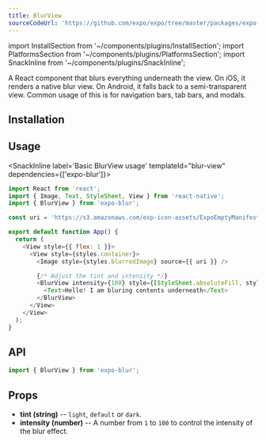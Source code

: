 ```yaml
---
title: BlurView
sourceCodeUrl: 'https://github.com/expo/expo/tree/master/packages/expo-blur'
---
```


import InstallSection from '~/components/plugins/InstallSection';
import PlatformsSection from '~/components/plugins/PlatformsSection';
import SnackInline from '~/components/plugins/SnackInline';

A React component that blurs everything underneath the view. On iOS, it renders a native blur view. On Android, it falls back to a semi-transparent view. Common usage of this is for navigation bars, tab bars, and modals.

<PlatformsSection android emulator ios simulator web />

## Installation

<InstallSection packageName="expo-blur" />

## Usage

<SnackInline label='Basic BlurView usage' templateId="blur-view" dependencies={['expo-blur']}>

```js
import React from 'react';
import { Image, Text, StyleSheet, View } from 'react-native';
import { BlurView } from 'expo-blur';

const uri = 'https://s3.amazonaws.com/exp-icon-assets/ExpoEmptyManifest_192.png';

export default function App() {
  return (
    <View style={{ flex: 1 }}>
      <View style={styles.container}>
        <Image style={styles.blurredImage} source={{ uri }} />

        {/* Adjust the tint and intensity */}
        <BlurView intensity={100} style={[StyleSheet.absoluteFill, styles.nonBlurredContent]}>
          <Text>Hello! I am bluring contents underneath</Text>
        </BlurView>
      </View>
    </View>
  );
}
```

</SnackInline>

## API

```js
import { BlurView } from 'expo-blur';
```

## Props

- **tint (string)** -- `light`, `default` or `dark`.
- **intensity (number)** -- A number from `1` to `100` to control the intensity of the blur effect.
